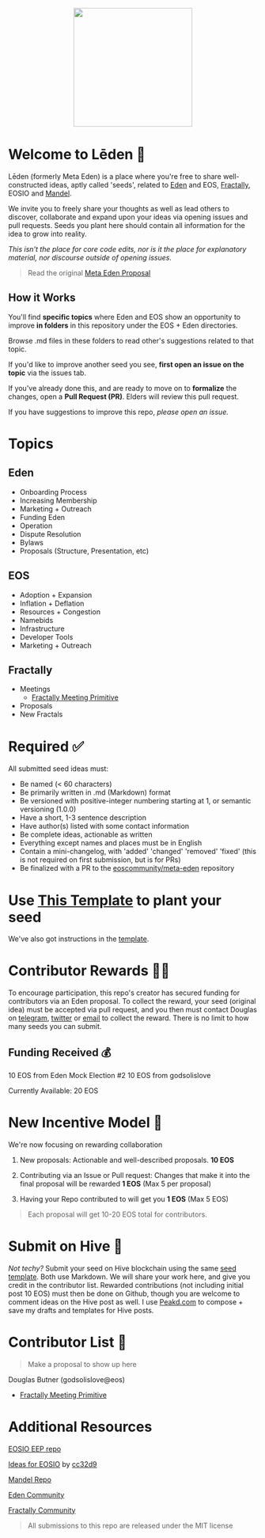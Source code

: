 <p align="center">
  <img width="240" height="auto" src="https://upload.wikimedia.org/wikipedia/commons/8/81/Eos_logo.png">
</p>

# Welcome to Lēden 🌳
Lēden (formerly Meta Eden) is a place where you're free to share well-constructed ideas, aptly called 'seeds', related to [Eden](https://genesis.eden.eoscommunity.org/) and EOS, [Fractally](https://fractally.com/), EOSIO and [Mandel](https://github.com/eosnetworkfoundation/mandel).  

We invite you to freely share your thoughts as well as lead others to discover, collaborate and expand upon your ideas via opening issues and pull requests. Seeds you plant here should contain all information for the idea to grow into reality.  

*This isn't the place for core code edits, nor is it the place for explanatory material, nor discourse outside of opening issues.*  

> Read the original [Meta Eden Proposal](https://forums.eoscommunity.org/t/smart-start-proposal-by-douglas-butner-of-cxc-world-eden-mock-election-2/4024?u=dougbutner)

## How it Works

You'll find **specific topics** where Eden and EOS show an opportunity to improve **in folders** in this repository under the EOS + Eden directories. 

Browse .md files in these folders to read other's suggestions related to that topic. 

If you'd like to improve another seed you see, **first open an issue on the topic** via the issues tab. 

If you've already done this, and are ready to move on to **formalize** the changes, open a **Pull Request (PR)**. Elders will review this pull request. 

If you have suggestions to improve this repo, *please open an issue.* 


# Topics


## Eden

- Onboarding Process 
- Increasing Membership
- Marketing + Outreach 
- Funding Eden 
- Operation
- Dispute Resolution
- Bylaws
- Proposals (Structure, Presentation, etc)

## EOS 

- Adoption + Expansion 
- Inflation + Deflation
- Resources + Congestion 
- Namebids
- Infrastructure 
- Developer Tools 
- Marketing + Outreach 

## Fractally

- Meetings
  - [Fractally Meeting Primitive](fractally/meetings/meeting-primitives.md)
- Proposals
- New Fractals

# Required ✅

All submitted seed ideas must: 

- Be named (< 60 characters)
- Be primarily written in .md (Markdown) format
- Be versioned with positive-integer numbering starting at 1, or semantic versioning (1.0.0)
- Have a short, 1-3 sentence description 
- Have author(s) listed with some contact information
- Be complete ideas, actionable as written  
- Everything except names and places must be in English
- Contain a mini-changelog, with 'added' 'changed' 'removed' 'fixed' (this is not required on first submission, but is for PRs)
- Be finalized with a PR to the [eoscommunity/meta-eden](https://github.com/eoscommunity/meta-eden) repository 
 
# Use [This Template](Seed%20Template.md) to plant your seed 

We've also got instructions in the [template](Seed%20Template.md).


# Contributor Rewards 👨‍💻

To encourage participation, this repo's creator has secured funding for contributors via an Eden proposal. To collect the reward, your seed (original idea) must be accepted via pull request, and you then must contact Douglas on [telegram](https://t.me/godsolislove), [twitter](https://twitter.com/dougbutner) or [email](mailto:dougbutner@gmail.com) to collect the reward. There is no limit to how many seeds you can submit. 

## Funding Received 💰
10 EOS from Eden Mock Election #2
10 EOS from godsolislove 

Currently Available: 20 EOS

# New Incentive Model 💸
We're now focusing on rewarding collaboration 

1. New proposals: Actionable and well-described proposals. **10 EOS**

2. Contributing via an Issue or Pull request: Changes that make it into the final proposal will be rewarded **1 EOS** (Max 5 per proposal)

3. Having your Repo contributed to will get you **1 EOS** (Max 5 EOS)

> Each proposal will get 10-20 EOS total for contributors.

# Submit on Hive 🐝

*Not techy?* Submit your seed on Hive blockchain using the same [seed template](Seed%20Template.md). Both use Markdown. We will share your work here, and give you credit in the contributor list. Rewarded contributions (not including initial post 10 EOS) must then be done on Github, though you are welcome to comment ideas on the Hive post as well. I use [Peakd.com](https://peakd.com) to compose + save my drafts and templates for Hive posts.

# Contributor List ‍👷
> Make a proposal to show up here 

Douglas Butner (godsolislove@eos)
- [Fractally Meeting Primitive](fractally/meetings/meeting-primitives.md) 

# Additional Resources 

[EOSIO EEP repo](https://github.com/EOSIO/EEPs/) 

[Ideas for EOSIO](https://github.com/cc32d9/cc32d9_ideas_for_EOSIO) by [cc32d9](https://github.com/cc32d9/) 

[Mandel Repo](https://github.com/eosnetworkfoundation/mandel) 

[Eden Community](https://gofractally.com/feed) 

[Fractally Community](https://gofractally.com/feed) 

> All submissions to this repo are released under the MIT license  
